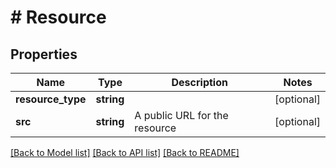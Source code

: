 # # Resource

## Properties

Name | Type | Description | Notes
------------ | ------------- | ------------- | -------------
**resource_type** | **string** |  | [optional]
**src** | **string** | A public URL for the resource | [optional]

[[Back to Model list]](../../README.md#models) [[Back to API list]](../../README.md#endpoints) [[Back to README]](../../README.md)
